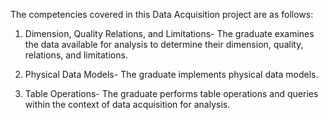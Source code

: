 The competencies covered in this Data Acquisition project are as follows:

1) Dimension, Quality Relations, and Limitations-
  The graduate examines the data available for analysis to determine their dimension, quality, relations, and limitations.

2) Physical Data Models-
  The graduate implements physical data models.

3) Table Operations-
  The graduate performs table operations and queries within the context of data acquisition for analysis.

